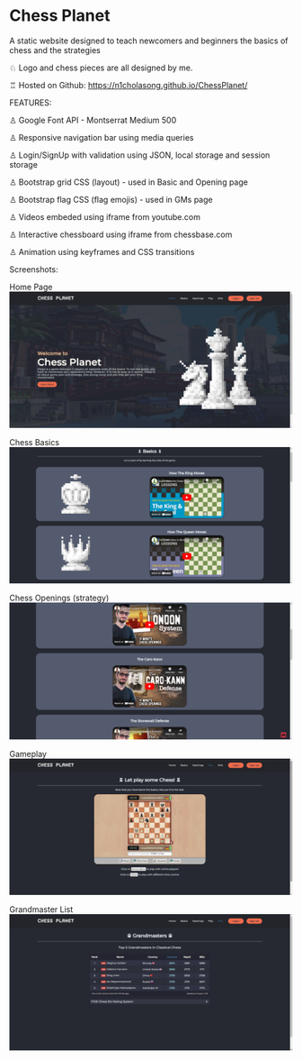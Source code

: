 # Chess Planet

A static website designed to teach newcomers and beginners the basics of chess and the strategies


♘ Logo and chess pieces are all designed by me.


♖ Hosted on Github:
https://n1cholasong.github.io/ChessPlanet/





FEATURES:

♙ Google Font API - Montserrat Medium 500

♙ Responsive navigation bar using media queries 

♙ Login/SignUp with validation using JSON, local storage and session storage

♙ Bootstrap grid CSS (layout) - used in Basic and Opening page

♙ Bootstrap flag CSS (flag emojis) - used in GMs page

♙ Videos embeded using iframe from youtube.com

♙ Interactive chessboard using iframe from chessbase.com

♙ Animation using keyframes and CSS transitions





Screenshots:

Home Page
<img src="/screenshots/home-page.png">

Chess Basics
<img src="/screenshots/basic-of-chess.png">

Chess Openings (strategy)
<img src="/screenshots/chess-opening.png">

Gameplay
<img src="/screenshots/gameplay.png">

Grandmaster List
<img src="/screenshots/grandmaster.png">
